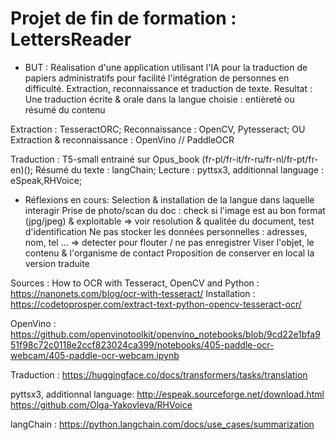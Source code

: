 # Projet de fin de formation : LettersReader

- BUT : 
Réalisation d'une application utilisant l'IA pour la traduction de papiers administratifs pour facilité l'intégration de personnes en difficulté.
Extraction, reconnaissance et traduction de texte.
Resultat : 
Une traduction écrite & orale dans la langue choisie : entièreté ou résumé du contenu

Extraction : TesseractORC; 
Reconnaissance : OpenCV, Pytesseract;
OU
Extraction & reconnaissance : OpenVino // PaddleOCR

Traduction : T5-small entrainé sur Opus_book (fr-pl/fr-it/fr-ru/fr-nl/fr-pt/fr-en)();
Résumé du texte : langChain;
Lecture : pyttsx3, additionnal language : eSpeak,RHVoice;

- Réflexions en cours:
Selection & installation de la langue dans laquelle interagir
Prise de photo/scan du doc : check si l'image est au bon format (jpg/jpeg) & exploitable => voir resolution & qualitée du document, test d'identification
Ne pas stocker les données personnelles : adresses, nom, tel ... => detecter pour flouter / ne pas enregistrer
Viser l'objet, le contenu & l'organisme de contact
Proposition de conserver en local la version traduite


Sources :
How to OCR with Tesseract, OpenCV and Python : https://nanonets.com/blog/ocr-with-tesseract/
Installation : https://codetoprosper.com/extract-text-python-opencv-tesseract-ocr/

OpenVino : 
    https://github.com/openvinotoolkit/openvino_notebooks/blob/9cd22e1bfa951f98c72c0118e2ccf823024ca399/notebooks/405-paddle-ocr-webcam/405-paddle-ocr-webcam.ipynb

Traduction :
    https://huggingface.co/docs/transformers/tasks/translation

pyttsx3, additionnal language:
    http://espeak.sourceforge.net/download.html
    https://github.com/Olga-Yakovleva/RHVoice


langChain : 
    https://python.langchain.com/docs/use_cases/summarization
